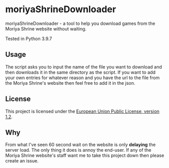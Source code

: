# moriyaShrineDownloader
moriyaShrineDownloader - a tool to help you download games from the Moriya Shrine website without waiting.

Tested in Python 3.9.7
## Usage
The script asks you to input the name of the file you want to download and then downloads it in the same directory as the script. If you want to add your own entries for whatever reason and you have the url to the file from the Moriya Shrine's website then feel free to add it in the json.
## License 
This project is licensed under the [European Union Public License, version 1.2](https://joinup.ec.europa.eu/collection/eupl/eupl-text-eupl-12).
## Why
From what I've seen 60 second wait on the website is only **delaying** the server load. The only thing it does is annoy the end-user.
If any of the Moriya Shrine website's staff want me to take this project down then please create an issue.
